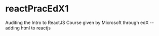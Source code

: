 # reactPracEdX1
Auditing the Intro to ReactJS Course given by Microsoft through edX -- adding html to reactjs
